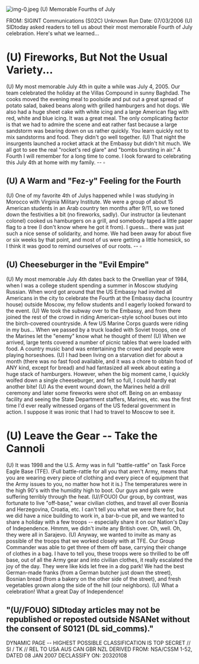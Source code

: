 ![img-0.jpeg](img-0.jpeg)
(U) Memorable Fourths of July

FROM: SIGINT Communications (S02C)
Unknown
Run Date: 07/03/2006
(U) SIDtoday asked readers to tell us about their most memorable Fourth of July celebration. Here's what we learned...

# (U) Fireworks, But Not the Usual Variety... 

(U) My most memorable July 4th in quite a while was July 4, 2005. Our team celebrated the holiday at the Villas Compound in sunny Baghdad. The cooks moved the evening meal to poolside and put out a great spread of potato salad, baked beans along with grilled hamburgers and hot dogs. We also had a huge sheet cake with white icing and a large American flag with red, white and blue icing. It was a great meal. The only complicating factor is that we had to admire the scene and eat rather fast because a large sandstorm was bearing down on us rather quickly. You learn quickly not to mix sandstorms and food. They didn't go well together.
(U) That night the insurgents launched a rocket attack at the Embassy but didn't hit much. We all got to see the real "rocket's red glare" and "bombs bursting in air." A Fourth I will remember for a long time to come. I look forward to celebrating this July 4th at home with my family.
-- $\square$

## (U) A Warm and "Fez-y" Feeling for the Fourth

(U) One of my favorite 4th of Julys happened while I was studying in Morocco with Virginia Military Institute. We were a group of about 15 American students in an Arab country ten months after $9 / 11$, so we toned down the festivities a bit (no fireworks, sadly). Our instructor (a lieutenant colonel) cooked us hamburgers on a grill, and somebody taped a little paper flag to a tree (I don't know where he got it from). I guess... there was just such a nice sense of solidarity, and home. We had been away for about five or six weeks by that point, and most of us were getting a little homesick, so I think it was good to remind ourselves of our roots.
-- $\square$

## (U) Cheeseburger in the "Evil Empire"

(U) My most memorable July 4th dates back to the Orwellian year of 1984, when I was a college student spending a summer in Moscow studying Russian. When word got around that the US Embassy had invited all Americans in the city to celebrate the Fourth at the Embassy dacha (country house) outside Moscow, my fellow students and I eagerly looked forward to the event.
(U) We took the subway over to the Embassy, and from there joined the rest of the crowd in riding American-style school buses out into the birch-covered countryside. A few US Marine Corps guards were riding in my bus... When we passed by a truck loaded with Soviet troops, one of the Marines let the "enemy" know what he thought of them!
(U) When we arrived, large tents covered a number of picnic tables that were loaded with food. A country music band was entertaining the crowd and people were playing horseshoes.
(U) I had been living on a starvation diet for about a month (there was no fast food available, and it was a chore to obtain food of ANY kind, except for bread) and had fantasized all week about eating a huge stack of hamburgers. However, when the big moment came, I quickly
wolfed down a single cheeseburger, and felt so full, I could hardly eat another bite!
(U) As the event wound down, the Marines held a drill ceremony and later some fireworks were shot off. Being on an embassy facility and seeing the State Department staffers, Marines, etc. was the first time I'd ever really witnessed organs of the US federal government in action. I suppose it was ironic that I had to travel to Moscow to see it.

# (U) Leave the Gear -- Take the Cannoli 

(U) It was 1998 and the U.S. Army was in full "battle-rattle" on Task Force Eagle Base (TFE). (Full battle-rattle for all you that aren't Army, means that you are wearing every piece of clothing and every piece of equipment that the Army issues to you, no matter how hot it is.) The temperatures were in the high 90's with the humidity high to boot. Our guys and gals were suffering terribly through the heat.
(U//FOUO) Our group, by contrast, was fortunate to live "off-base," wear civilian clothes, and travel all over Bosnia and Herzegovina, Croatia, etc. I can't tell you what we were there for, but we did have a nice building to work in, a bar-b-cue pit, and we wanted to share a holiday with a few troops -- especially share it on our Nation's Day of Independence. Hmmm, we didn't invite any British over. Oh, well. Oh, they were all in Sarajevo.
(U) Anyway, we wanted to invite as many as possible of the troops that we worked closely with at TFE. Our Group Commander was able to get three of them off base, carrying their change of clothes in a bag. I have to tell you, these troops were so thrilled to be off base, out of all the Army gear and into civilian clothes, it really escalated the joy of the day. They were like kids let free in a dog park! We had the best German-made franks (from a German butcher just down the street), Bosnian bread (from a bakery on the other side of the street), and fresh vegetables grown along the side of the hill (our neighbors).
(U) What a celebration! What a great Day of Independence!

## "(U//FOUO) SIDtoday articles may not be republished or reposted outside NSANet without the consent of S0121 (DL sid_comms)."

DYNAMIC PAGE -- HIGHEST POSSIBLE CLASSIFICATION IS
TOP SECRET // SI / TK // REL TO USA AUS CAN GBR NZL
DERIVED FROM: NSA/CSSM 1-52, DATED 08 JAN 2007 DECLASSIFY ON: 20320108
